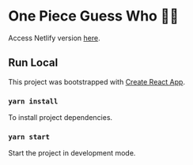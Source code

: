 # One Piece Guess Who 🏴‍☠️

Access Netlify version [here]("").

## Run Local

This project was bootstrapped with [Create React App](https://github.com/facebook/create-react-app).

### `yarn install`

To install project dependencies.

### `yarn start`

Start the project in development mode.
